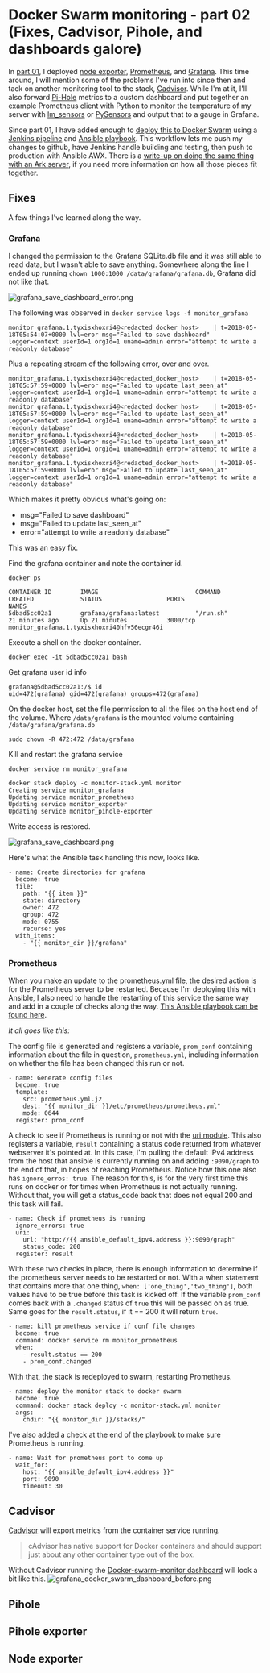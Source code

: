 # Docker Swarm monitoring - part 02 (Fixes, Cadvisor, Pihole, and dashboards galore)

In [part 01](https://homelab.business/docker-swarm-monitoring-part-01/), I deployed [node exporter](https://github.com/prometheus/node_exporter), [Prometheus](https://github.com/prometheus/prometheus), and [Grafana](https://grafana.com/).  This time around, I will mention some of the problems I've run into since then and tack on another monitoring tool to the stack, [Cadvisor](https://github.com/google/cadvisor).  While I'm at it, I'll also forward [Pi-Hole](https://pi-hole.net/) metrics to a custom dashboard and put together an example Prometheus client with Python to monitor the temperature of my server with [lm_sensors](https://wiki.archlinux.org/index.php/lm_sensors) or [PySensors](https://pypi.org/project/PySensors/#description) and output that to a gauge in Grafana.

Since part 01, I have added enough to [deploy this to Docker Swarm](https://github.com/jahrik/docker-swarm-monitor/blob/master/monitor/templates/monitor-stack.yml.j2) using a [Jenkins pipeline](https://github.com/jahrik/docker-swarm-monitor/blob/master/Jenkinsfile) and [Ansible playbook](https://github.com/jahrik/docker-swarm-monitor/blob/master/playbook.yml).  This workflow lets me push my changes to github, have Jenkins handle building and testing, then push to production with Ansible AWX.  There is a [write-up on doing the same thing with an Ark server](https://homelab.business/ark-jenkins-ansible-swarm/), if you need more information on how all those pieces fit together.

## Fixes

A few things I've learned along the way.

### Grafana

I changed the permission to the Grafana SQLite.db file and it was still able to read data, but I wasn't able to save anything.  Somewhere along the line I ended up running `chown 1000:1000 /data/grafana/grafana.db`, Grafana did not like that.

![grafana_save_dashboard_error.png](https://github.com/jahrik/docker-swarm-monitor/blob/master/images/grafana_save_dashboard_error.png?raw=true)

The following was observed in `docker service logs -f monitor_grafana`

    monitor_grafana.1.tyxisxhoxri4@<redacted_docker_host>    | t=2018-05-18T05:54:07+0000 lvl=eror msg="Failed to save dashboard" logger=context userId=1 orgId=1 uname=admin error="attempt to write a readonly database"

Plus a repeating stream of the following error, over and over.

    monitor_grafana.1.tyxisxhoxri4@<redacted_docker_host>    | t=2018-05-18T05:57:59+0000 lvl=eror msg="Failed to update last_seen_at" logger=context userId=1 orgId=1 uname=admin error="attempt to write a readonly database"
    monitor_grafana.1.tyxisxhoxri4@<redacted_docker_host>    | t=2018-05-18T05:57:59+0000 lvl=eror msg="Failed to update last_seen_at" logger=context userId=1 orgId=1 uname=admin error="attempt to write a readonly database"
    monitor_grafana.1.tyxisxhoxri4@<redacted_docker_host>    | t=2018-05-18T05:57:59+0000 lvl=eror msg="Failed to update last_seen_at" logger=context userId=1 orgId=1 uname=admin error="attempt to write a readonly database"
    monitor_grafana.1.tyxisxhoxri4@<redacted_docker_host>    | t=2018-05-18T05:57:59+0000 lvl=eror msg="Failed to update last_seen_at" logger=context userId=1 orgId=1 uname=admin error="attempt to write a readonly database"

Which makes it pretty obvious what's going on:
* msg="Failed to save dashboard"
* msg="Failed to update last_seen_at"
* error="attempt to write a readonly database"

This was an easy fix.

Find the grafana container and note the container id.

    docker ps

    CONTAINER ID        IMAGE                           COMMAND                  CREATED             STATUS                  PORTS                                                                            NAMES
    5dbad5cc02a1        grafana/grafana:latest          "/run.sh"                21 minutes ago      Up 21 minutes           3000/tcp                                                                         monitor_grafana.1.tyxisxhoxri40hfv56ecgr46i

Execute a shell on the docker container.

    docker exec -it 5dbad5cc02a1 bash

Get grafana user id info

    grafana@5dbad5cc02a1:/$ id
    uid=472(grafana) gid=472(grafana) groups=472(grafana)

On the docker host, set the file permission to all the files on the host end of the volume.
Where `/data/grafana` is the mounted volume containing `/data/grafana/grafana.db`

    sudo chown -R 472:472 /data/grafana

Kill and restart the grafana service

    docker service rm monitor_grafana 

    docker stack deploy -c monitor-stack.yml monitor
    Creating service monitor_grafana
    Updating service monitor_prometheus
    Updating service monitor_exporter
    Updating service monitor_pihole-exporter

Write access is restored.

![grafana_save_dashboard.png](https://github.com/jahrik/docker-swarm-monitor/blob/master/images/grafana_save_dashboard.png?raw=true)

Here's what the Ansible task handling this now, looks like.

    - name: Create directories for grafana
      become: true
      file:
        path: "{{ item }}"
        state: directory
        owner: 472
        group: 472
        mode: 0755
        recurse: yes
      with_items:
        - "{{ monitor_dir }}/grafana"

### Prometheus

When you make an update to the prometheus.yml file, the desired action is for the Prometheus server to be restarted.  Because I'm deploying this with Ansible, I also need to handle the restarting of this service the same way and add in a couple of checks along the way.  [This Ansible playbook can be found here](https://github.com/jahrik/docker-swarm-monitor/blob/master/monitor/tasks/main.yml).

*It all goes like this:*

The config file is generated and registers a variable, `prom_conf` containing information about the file in question, `prometheus.yml`, including information on whether the file has been changed this run or not.

    - name: Generate config files
      become: true
      template:
        src: prometheus.yml.j2
        dest: "{{ monitor_dir }}/etc/prometheus/prometheus.yml"
        mode: 0644
      register: prom_conf

A check to see if Prometheus is running or not with the [uri module](http://docs.ansible.com/ansible/latest/modules/uri_module.html).  This also registers a variable, `result` containing a status code returned from whatever webserver it's pointed at.  In this case, I'm pulling the default IPv4 address from the host that ansible is currently running on and adding `:9090/graph` to the end of that, in hopes of reaching Prometheus.  Notice how this one also has `ignore_erros: true`.  The reason for this, is for the very first time this runs on docker or for times when Prometheus is not actually running.  Without that, you will get a status_code back that does not equal 200 and this task will fail.

    - name: Check if prometheus is running
      ignore_errors: true
      uri:
        url: "http://{{ ansible_default_ipv4.address }}:9090/graph"
        status_code: 200
      register: result

With these two checks in place, there is enough information to determine if the prometheus server needs to be restarted or not.  With a when statement that contains more that one thing, `when: ['one_thing','two_thing']`, both values have to be true before this task is kicked off. If the variable `prom_conf` comes back with a `.changed` status of `true` this will be passed on as true.  Same goes for the `result.status`, if it == 200 it will return `true`.

    - name: kill prometheus service if conf file changes
      become: true
      command: docker service rm monitor_prometheus
      when:
        - result.status == 200
        - prom_conf.changed

With that, the stack is redeployed to swarm, restarting Prometheus.

    - name: deploy the monitor stack to docker swarm
      become: true
      command: docker stack deploy -c monitor-stack.yml monitor
      args:
        chdir: "{{ monitor_dir }}/stacks/"


I've also added a check at the end of the playbook to make sure Prometheus is running.

    - name: Wait for prometheus port to come up
      wait_for:
        host: "{{ ansible_default_ipv4.address }}"
        port: 9090
        timeout: 30

## Cadvisor

[Cadvisor](https://github.com/google/cadvisor) will export metrics from the container service running.
> cAdvisor has native support for Docker containers and should support just about any other container type out of the box. 

Without Cadvisor running the [Docker-swarm-monitor dashboard](https://grafana.com/dashboards/2603) will look a bit like this.
![grafana_docker_swarm_dashboard_before.png](https://github.com/jahrik/docker-swarm-monitor/blob/master/images/grafana_docker_swarm_dashboard_before.png?raw=true)

## Pihole
## Pihole exporter
## Node exporter
